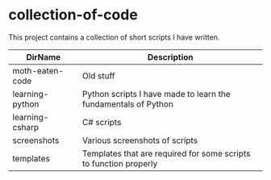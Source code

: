 # collection-of-code
This project contains a collection of short scripts I have written. 

DirName      | Description
------------- | -------------  
moth-eaten-code | Old stuff
learning-python | Python scripts I have made to learn the fundamentals of Python  
learning-csharp | C# scripts  
screenshots | Various screenshots of scripts  
templates | Templates that are required for some scripts to function properly  
 






